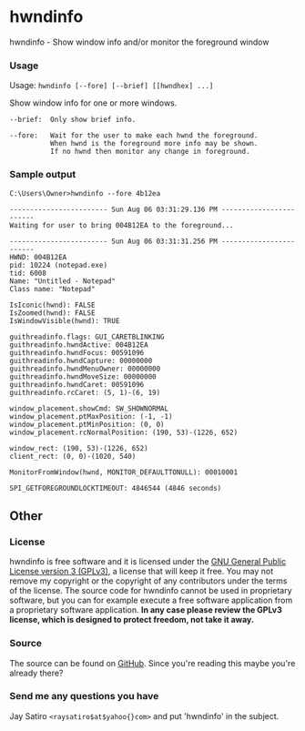 hwndinfo
========

hwndinfo - Show window info and/or monitor the foreground window

### Usage

Usage: `hwndinfo [--fore] [--brief] [[hwndhex] ...]`

Show window info for one or more windows.

~~~
--brief:  Only show brief info.

--fore:   Wait for the user to make each hwnd the foreground.
          When hwnd is the foreground more info may be shown.
          If no hwnd then monitor any change in foreground.
~~~

### Sample output

~~~
C:\Users\Owner>hwndinfo --fore 4b12ea

------------------------ Sun Aug 06 03:31:29.136 PM ------------------------
Waiting for user to bring 004B12EA to the foreground...

------------------------ Sun Aug 06 03:31:31.256 PM ------------------------
HWND: 004B12EA
pid: 10224 (notepad.exe)
tid: 6008
Name: "Untitled - Notepad"
Class name: "Notepad"

IsIconic(hwnd): FALSE
IsZoomed(hwnd): FALSE
IsWindowVisible(hwnd): TRUE

guithreadinfo.flags: GUI_CARETBLINKING
guithreadinfo.hwndActive: 004B12EA
guithreadinfo.hwndFocus: 00591096
guithreadinfo.hwndCapture: 00000000
guithreadinfo.hwndMenuOwner: 00000000
guithreadinfo.hwndMoveSize: 00000000
guithreadinfo.hwndCaret: 00591096
guithreadinfo.rcCaret: (5, 1)-(6, 19)

window_placement.showCmd: SW_SHOWNORMAL
window_placement.ptMaxPosition: (-1, -1)
window_placement.ptMinPosition: (0, 0)
window_placement.rcNormalPosition: (190, 53)-(1226, 652)

window_rect: (190, 53)-(1226, 652)
client_rect: (0, 0)-(1020, 540)

MonitorFromWindow(hwnd, MONITOR_DEFAULTTONULL): 00010001

SPI_GETFOREGROUNDLOCKTIMEOUT: 4846544 (4846 seconds)
~~~

Other
-----

### License

hwndinfo is free software and it is licensed under the
[GNU General Public License version 3 (GPLv3)](https://github.com/jay/hwndinfo/blob/master/License_GPLv3.txt),
a license that will keep it free. You may not remove my copyright or the
copyright of any contributors under the terms of the license. The source code
for hwndinfo cannot be used in proprietary software, but you can for example
execute a free software application from a proprietary software application.
**In any case please review the GPLv3 license, which is designed to protect
freedom, not take it away.**

### Source

The source can be found on
[GitHub](https://github.com/jay/hwndinfo).
Since you're reading this maybe you're already there?

### Send me any questions you have

Jay Satiro `<raysatiro$at$yahoo{}com>` and put 'hwndinfo' in the subject.
